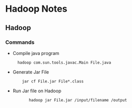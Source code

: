 # Hadoop Notes
## Hadoop
### Commands

- Compile java program


  ```
    hadoop com.sun.tools.javac.Main File.java
  ```
  
- Generate Jar File


  ```
      jar cf File.jar File*.class
  ```
  
- Run Jar file on Hadoop


  ```
         hadoop jar File.jar /input/filename /output
  ```
